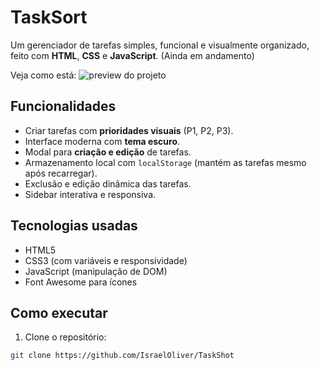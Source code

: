 # TaskSort

Um gerenciador de tarefas simples, funcional e visualmente organizado, feito com **HTML**, **CSS** e **JavaScript**. (Ainda em andamento)

Veja como está: ![preview do projeto](https://raw.githubusercontent.com/IsraelOliver/TaskShot/main/assets/demo.gif)

## Funcionalidades

- Criar tarefas com **prioridades visuais** (P1, P2, P3).
- Interface moderna com **tema escuro**.
- Modal para **criação e edição** de tarefas.
- Armazenamento local com `localStorage` (mantém as tarefas mesmo após recarregar).
- Exclusão e edição dinâmica das tarefas.
- Sidebar interativa e responsiva.

## Tecnologias usadas

- HTML5
- CSS3 (com variáveis e responsividade)
- JavaScript (manipulação de DOM)
- Font Awesome para ícones

## Como executar

1. Clone o repositório:
```bash
git clone https://github.com/IsraelOliver/TaskShot
